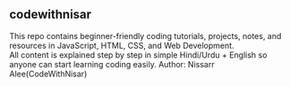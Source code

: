 ## codewithnisar

This repo contains beginner-friendly coding tutorials, projects, notes, and resources in JavaScript, HTML, CSS, and Web Development.  
All content is explained step by step in simple Hindi/Urdu + English so anyone can start learning coding easily. Author: Nissarr Alee(CodeWithNisar)
